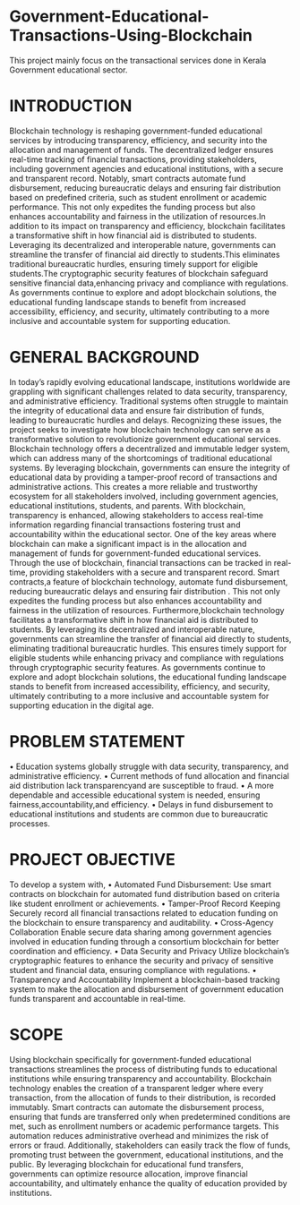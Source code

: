 # Government-Educational-Transactions-Using-Blockchain
This project mainly focus on the transactional services done in Kerala Government educational sector.
# INTRODUCTION
Blockchain technology is reshaping government-funded educational services by introducing transparency, efficiency, and security into the allocation and management of funds.
The decentralized ledger ensures real-time tracking of financial transactions, providing stakeholders, including government agencies and educational institutions, with a secure and transparent record. Notably, smart contracts automate fund disbursement, reducing bureaucratic delays and ensuring fair distribution based on predefined criteria, such as student enrollment or academic performance. This not only expedites the funding process but also enhances accountability and fairness in the utilization of resources.In addition to its impact on transparency and efficiency, blockchain facilitates a transformative shift in how financial aid is distributed to students. Leveraging its decentralized and interoperable nature, governments can streamline the transfer of financial aid directly to students.This eliminates traditional bureaucratic hurdles, ensuring timely support for eligible students.The cryptographic security features of blockchain safeguard sensitive financial data,enhancing privacy and compliance with regulations. As governments continue to explore and adopt blockchain solutions, the educational funding landscape stands to benefit from increased accessibility, efficiency, and security, ultimately contributing to a more inclusive and accountable system for supporting education.
# GENERAL BACKGROUND
In today’s rapidly evolving educational landscape, institutions worldwide are grappling with significant challenges related to data security, transparency, and administrative efficiency. Traditional systems often struggle to maintain the integrity of educational data and ensure fair distribution of funds, leading to bureaucratic hurdles and delays. Recognizing these issues, the project seeks to investigate how blockchain technology can serve as a transformative solution to revolutionize government educational services. Blockchain technology offers a decentralized and immutable ledger system, which can address many of the shortcomings of traditional educational systems. By leveraging blockchain, governments can ensure the integrity of educational data by providing a tamper-proof record of transactions and administrative actions. This creates a more reliable and trustworthy ecosystem for all stakeholders involved, including government agencies, educational institutions, students, and parents. With blockchain, transparency is enhanced, allowing stakeholders to access real-time information regarding financial transactions fostering trust and accountability within the educational sector. One of the key areas where blockchain can make a significant impact is in the allocation and management of funds for government-funded educational services. Through the use of blockchain, financial transactions can be tracked in real-time, providing stakeholders with a secure and transparent record. Smart contracts,a feature of blockchain technology, automate fund disbursement, reducing bureaucratic delays and ensuring fair distribution . This not only expedites the funding process but also enhances accountability and fairness in the utilization of resources. Furthermore,blockchain technology facilitates a transformative shift in how financial aid is distributed to students. By leveraging its decentralized and interoperable nature, governments can streamline the transfer of financial aid directly to students, eliminating traditional bureaucratic hurdles. This ensures timely support for eligible students while enhancing privacy and compliance with regulations through cryptographic security features. As governments continue to explore and adopt blockchain solutions, the educational funding landscape stands to benefit from increased accessibility, efficiency, and security, ultimately contributing to a more inclusive and accountable system for supporting education in the digital age.
# PROBLEM STATEMENT
• Education systems globally struggle with data security, transparency, and administrative efficiency.
• Current methods of fund allocation and financial aid distribution lack transparencyand are susceptible to fraud.
• A more dependable and accessible educational system is needed, ensuring fairness,accountability,and efficiency.
• Delays in fund disbursement to educational institutions and students are common due to bureaucratic processes.
# PROJECT OBJECTIVE
To develop a system with,
• Automated Fund Disbursement:
Use smart contracts on blockchain for automated fund distribution based on criteria like student enrollment or achievements.
• Tamper-Proof Record Keeping
Securely record all financial transactions related to education funding on the blockchain to ensure transparency and auditability.
• Cross-Agency Collaboration
Enable secure data sharing among government agencies involved in education funding through a consortium blockchain for better coordination and efficiency.
• Data Security and Privacy
Utilize blockchain’s cryptographic features to enhance the security and privacy of sensitive student and financial data, ensuring compliance with regulations.
• Transparency and Accountability
Implement a blockchain-based tracking system to make the allocation and disbursement of government education funds transparent and accountable in real-time.
# SCOPE
Using blockchain specifically for government-funded educational transactions streamlines the process of distributing funds to educational institutions while ensuring transparency and accountability. Blockchain technology enables the creation of a transparent ledger where every transaction, from the allocation of funds to their distribution, is recorded immutably. Smart contracts can automate the disbursement process, ensuring that funds are transferred only when predetermined conditions are met, such as enrollment numbers or academic performance targets. This automation reduces administrative overhead and minimizes the risk of errors or fraud. Additionally, stakeholders can easily track the flow of funds, promoting trust between the government, educational institutions, and the public. By leveraging blockchain for educational fund transfers, governments can optimize resource allocation, improve financial accountability, and ultimately enhance the quality of education provided by institutions.
